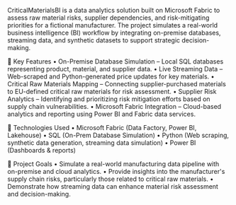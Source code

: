 CriticalMaterialsBI is a data analytics solution built on Microsoft Fabric to assess raw material risks, supplier dependencies, and risk-mitigating priorities for a fictional manufacturer. The project simulates a real-world business intelligence (BI) workflow by integrating on-premise databases, streaming data, and synthetic datasets to support strategic decision-making.

🚀 Key Features
	•	On-Premise Database Simulation – Local SQL databases representing product, material, and supplier data.
	•	Live Streaming Data – Web-scraped and Python-generated price updates for key materials.
	•	Critical Raw Materials Mapping – Connecting supplier-purchased materials to EU-defined critical raw materials for risk assessment.
	•	Supplier Risk Analytics – Identifying and prioritizing risk mitigation efforts based on supply chain vulnerabilities.
	•	Microsoft Fabric Integration – Cloud-based analytics and reporting using Power BI and Fabric data services.

🔧 Technologies Used
	•	Microsoft Fabric (Data Factory, Power BI, Lakehouse)
	•	SQL (On-Prem Database Simulation)
	•	Python (Web scraping, synthetic data generation, streaming data simulation)
	•	Power BI (Dashboards & reports)

🎯 Project Goals
	•	Simulate a real-world manufacturing data pipeline with on-premise and cloud analytics.
	•	Provide insights into the manufacturer's supply chain risks, particularly those related to critical raw materials.
	•	Demonstrate how streaming data can enhance material risk assessment and decision-making.
